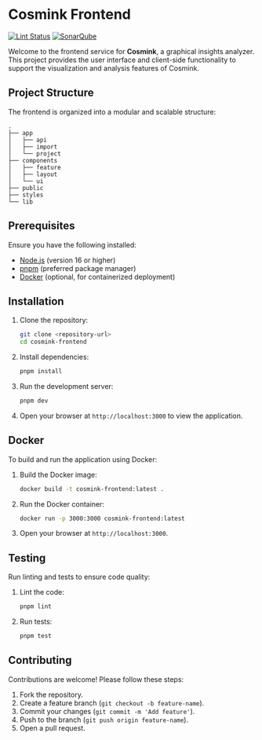 # Cosmink Frontend

[![Lint Status](https://github.com/Nielk74/cosmink/actions/workflows/lint.yml/badge.svg?branch=main)](https://github.com/Nielk74/cosmink/actions/workflows/lint.yml)
[![SonarQube](https://sonarcloud.io/api/project_badges/measure?project=Nielk74_cosmink&metric=alert_status)](https://sonarcloud.io/project/overview?id=Nielk74_cosmink)

Welcome to the frontend service for **Cosmink**, a graphical insights analyzer. This project provides the user interface and client-side functionality to support the visualization and analysis features of Cosmink.

## Project Structure

The frontend is organized into a modular and scalable structure:

```
.
├── app
│   ├── api   
│   ├── import   
│   └── project    
├── components
│   ├── feature  
│   ├── layout  
│   └── ui    
├── public 
├── styles
└── lib 
```

## Prerequisites

Ensure you have the following installed:

- [Node.js](https://nodejs.org/) (version 16 or higher)
- [pnpm](https://pnpm.io/) (preferred package manager)
- [Docker](https://www.docker.com/) (optional, for containerized deployment)

## Installation

1. Clone the repository:

   ```bash
   git clone <repository-url>
   cd cosmink-frontend
   ```

2. Install dependencies:

   ```bash
   pnpm install
   ```

3. Run the development server:

   ```bash
   pnpm dev
   ```

4. Open your browser at `http://localhost:3000` to view the application.

## Docker

To build and run the application using Docker:

1. Build the Docker image:

   ```bash
   docker build -t cosmink-frontend:latest .
   ```

2. Run the Docker container:

   ```bash
   docker run -p 3000:3000 cosmink-frontend:latest
   ```

3. Open your browser at `http://localhost:3000`.

## Testing

Run linting and tests to ensure code quality:

1. Lint the code:

   ```bash
   pnpm lint
   ```

2. Run tests:

   ```bash
   pnpm test
   ```

## Contributing

Contributions are welcome! Please follow these steps:

1. Fork the repository.
2. Create a feature branch (`git checkout -b feature-name`).
3. Commit your changes (`git commit -m 'Add feature'`).
4. Push to the branch (`git push origin feature-name`).
5. Open a pull request.

